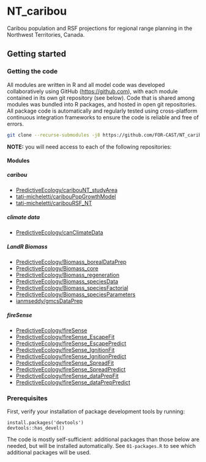# NT_caribou

Caribou population and RSF projections for regional range planning in the Northwest Territories, Canada.

## Getting started

### Getting the code

All modules are written in R and all model code was developed collaboratively using GitHub (<https://github.com>), with each module contained in its own git repository (see below).
Code that is shared among modules was bundled into R packages, and hosted in open git repositories.
All package code is automatically and regularly tested using cross-platform continuous integration frameworks to ensure the code is reliable and free of errors.

```bash
git clone --recurse-submodules -j8 https://github.com/FOR-CAST/NT_caribou
```

**NOTE:** you will need access to each of the following repositories:

#### Modules

##### caribou

- [PredictiveEcology/caribouNT_studyArea](https://github.com/PredictiveEcology/caribouNT_studyArea)
- [tati-micheletti/caribouPopGrowthModel](https://github.com/tati-micheletti/caribouPopGrowthModel)
- [tati-micheletti/caribouRSF_NT](https://github.com/tati-micheletti/caribouRSF_NT)

##### climate data

- [PredictiveEcology/canClimateData](https://github.com/PredictiveEcology/canClimateData)

##### LandR Biomass

- [PredictiveEcology/Biomass_borealDataPrep](https://github.com/PredictiveEcology/Biomass_borealDataPrep)
- [PredictiveEcology/Biomass_core](https://github.com/PredictiveEcology/Biomass_core)
- [PredictiveEcology/Biomass_regeneration](https://github.com/PredictiveEcology/Biomass_regeneration)
- [PredictiveEcology/Biomass_speciesData](https://github.com/PredictiveEcology/Biomass_speciesData)
- [PredictiveEcology/Biomass_speciesFactorial](https://github.com/PredictiveEcology/Biomass_speciesFactorial)
- [PredictiveEcology/Biomass_speciesParameters](https://github.com/PredictiveEcology/Biomass_speciesParameters)
- [ianmseddy/gmcsDataPrep](https://github.com/ianmseddy/gmcsDataPrep)

##### fireSense

- [PredictiveEcology/fireSense](https://github.com/PredictiveEcology/fireSense)
- [PredictiveEcology/fireSense_EscapeFit](https://github.com/PredictiveEcology/fireSense_EscapeFit)
- [PredictiveEcology/fireSense_EscapePredict](https://github.com/PredictiveEcology/fireSense_EscapePredict)
- [PredictiveEcology/fireSense_IgnitionFit](https://github.com/PredictiveEcology/fireSense_IgnitionFit)
- [PredictiveEcology/fireSense_IgnitionPredict](https://github.com/PredictiveEcology/fireSense_IgnitionPredict)
- [PredictiveEcology/fireSense_SpreadFit](https://github.com/PredictiveEcology/fireSense_SpreadFit)
- [PredictiveEcology/fireSense_SpreadPredict](https://github.com/PredictiveEcology/fireSense_SpreadPredict)
- [PredictiveEcology/fireSense_dataPrepFit](https://github.com/PredictiveEcology/fireSense_dataPrepFit)
- [PredictiveEcology/fireSense_dataPrepPredict](https://github.com/PredictiveEcology/fireSense_dataPrepPredict)

### Prerequisites

First, verify your installation of package development tools by running:

```{r has_devel}
install.packages('devtools')
devtools::has_devel()
```

The code is mostly self-sufficient: additional packages than those below are needed, but will be installed automatically.
See `01-packages.R` to see which additional packages will be used.

